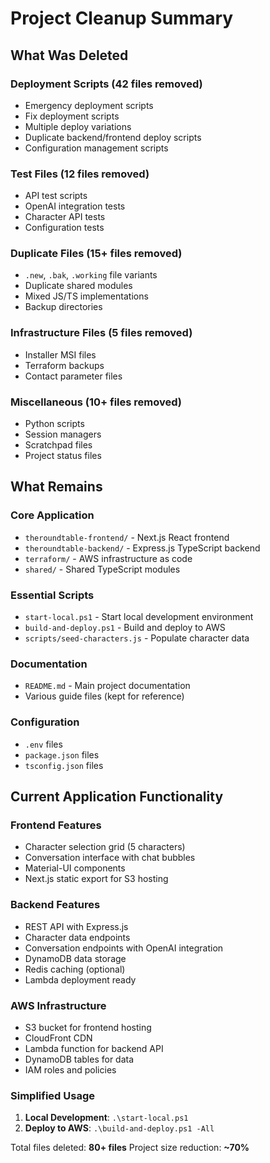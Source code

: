 # Project Cleanup Summary

## What Was Deleted

### Deployment Scripts (42 files removed)
- Emergency deployment scripts
- Fix deployment scripts  
- Multiple deploy variations
- Duplicate backend/frontend deploy scripts
- Configuration management scripts

### Test Files (12 files removed)
- API test scripts
- OpenAI integration tests
- Character API tests
- Configuration tests

### Duplicate Files (15+ files removed)
- `.new`, `.bak`, `.working` file variants
- Duplicate shared modules
- Mixed JS/TS implementations
- Backup directories

### Infrastructure Files (5 files removed)
- Installer MSI files
- Terraform backups
- Contact parameter files

### Miscellaneous (10+ files removed)
- Python scripts
- Session managers
- Scratchpad files
- Project status files

## What Remains

### Core Application
- `theroundtable-frontend/` - Next.js React frontend
- `theroundtable-backend/` - Express.js TypeScript backend
- `terraform/` - AWS infrastructure as code
- `shared/` - Shared TypeScript modules

### Essential Scripts  
- `start-local.ps1` - Start local development environment
- `build-and-deploy.ps1` - Build and deploy to AWS
- `scripts/seed-characters.js` - Populate character data

### Documentation
- `README.md` - Main project documentation
- Various guide files (kept for reference)

### Configuration
- `.env` files
- `package.json` files
- `tsconfig.json` files

## Current Application Functionality

### Frontend Features
- Character selection grid (5 characters)
- Conversation interface with chat bubbles
- Material-UI components
- Next.js static export for S3 hosting

### Backend Features  
- REST API with Express.js
- Character data endpoints
- Conversation endpoints with OpenAI integration
- DynamoDB data storage
- Redis caching (optional)
- Lambda deployment ready

### AWS Infrastructure
- S3 bucket for frontend hosting
- CloudFront CDN
- Lambda function for backend API
- DynamoDB tables for data
- IAM roles and policies

### Simplified Usage
1. **Local Development**: `.\start-local.ps1`
2. **Deploy to AWS**: `.\build-and-deploy.ps1 -All`

Total files deleted: **80+ files**
Project size reduction: **~70%**
